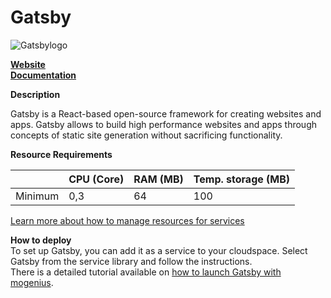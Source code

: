 ﻿# Gatsby

![Gatsbylogo](https://api.mogenius.com/file/id/e2325d3d-9be6-4e90-8704-834de844baab)

**[Website](https://www.gatsbyjs.com)**  
**[Documentation](https://www.gatsbyjs.com/docs/)**  

**Description**

Gatsby is a React-based open-source framework for creating websites and apps. Gatsby allows to build high performance websites and apps through concepts of static site generation without sacrificing functionality.

**Resource Requirements**

||CPU (Core)|RAM (MB)  |Temp. storage (MB)|
|--|--|--|--|
| Minimum | 0,3 | 64 | 100 |

[Learn more about how to manage resources for services](./../cloud-management/resource-management.md)

**How to deploy**  
To set up Gatsby, you can add it as a service to your cloudspace. Select Gatsby from the service library and follow the instructions.  
There is a detailed tutorial available on [how to launch Gatsby with mogenius](./../tutorials/how-to-deploy-gatsby-in-the-cloud.md).
